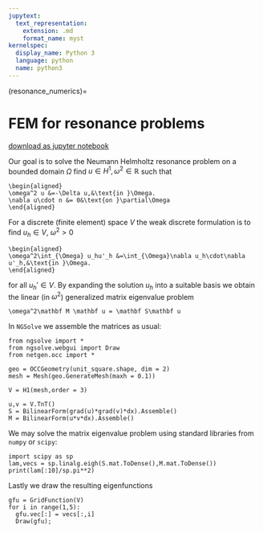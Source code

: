```yaml
---
jupytext:
  text_representation:
    extension: .md
    format_name: myst
kernelspec:
  display_name: Python 3
  language: python
  name: python3
---
```


(resonance_numerics)=
# FEM for resonance problems

[download as jupyter notebook](https://markuswess.github.io/waves/_sources/second_numerics/resonance.ipynb)

Our goal is to solve the Neumann Helmholtz resonance problem on a bounded domain $\Omega$ find $u\in H^1,\omega^2\in \mathbb R$ such that

```{math}
\begin{aligned}
\omega^2 u &=-\Delta u,&\text{in }\Omega.
\nabla u\cdot n &= 0&\text{on }\partial\Omega
\end{aligned}
```

For a discrete (finite element) space $V$ the weak discrete formulation is to find $u_h\in V$, $\omega^2>0$
```{math}
\begin{aligned}
\omega^2\int_{\Omega} u_hu'_h &=\int_{\Omega}\nabla u_h\cdot\nabla u'_h,&\text{in }\Omega.
\end{aligned}
```
for all $u_h'\in V$.
By expanding the solution $u_h$ into a suitable basis we obtain the linear (in $\omega^2$) generalized matrix eigenvalue problem

```{math}
\omega^2\mathbf M \mathbf u = \mathbf S\mathbf u
```
In `NGSolve` we assemble the matrices as usual:

```{code-cell} ipython
from ngsolve import *
from ngsolve.webgui import Draw
from netgen.occ import *

geo = OCCGeometry(unit_square.shape, dim = 2) 
mesh = Mesh(geo.GenerateMesh(maxh = 0.1))

V = H1(mesh,order = 3)

u,v = V.TnT()
S = BilinearForm(grad(u)*grad(v)*dx).Assemble()
M = BilinearForm(u*v*dx).Assemble()
```

We may solve the matrix eigenvalue problem using standard libraries from `numpy` or `scipy`:

```{code-cell} ipython
import scipy as sp
lam,vecs = sp.linalg.eigh(S.mat.ToDense(),M.mat.ToDense())
print(lam[:10]/sp.pi**2)
```

Lastly we draw the resulting eigenfunctions

```{code-cell} ipython
gfu = GridFunction(V)
for i in range(1,5):
  gfu.vec[:] = vecs[:,i]
  Draw(gfu);
```
